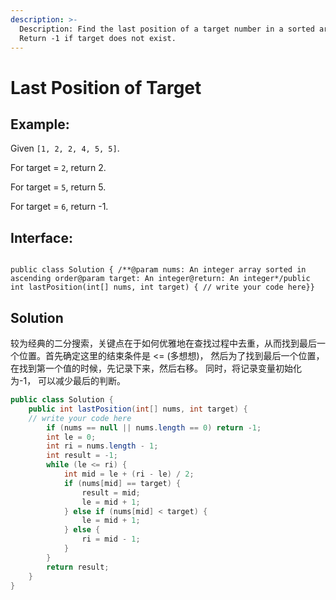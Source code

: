 ```yaml
---
description: >-
  Description: Find the last position of a target number in a sorted array.
  Return -1 if target does not exist.
---
```


# Last Position of Target

## Example: 

Given `[1, 2, 2, 4, 5, 5]`.

For target = `2`, return 2.

For target = `5`, return 5.

For target = `6`, return -1.

## Interface: 

```text

public class Solution { /**@param nums: An integer array sorted in ascending order@param target: An integer@return: An integer*/public int lastPosition(int[] nums, int target) { // write your code here}}
```

## Solution

较为经典的二分搜索，关键点在于如何优雅地在查找过程中去重，从而找到最后一个位置。首先确定这里的结束条件是 &lt;= \(多想想\)， 然后为了找到最后一个位置，在找到第一个值的时候，先记录下来，然后右移。 同时，将记录变量初始化为-1， 可以减少最后的判断。

```java
public class Solution {    
    public int lastPosition(int[] nums, int target) {        
    // write your code here        
        if (nums == null || nums.length == 0) return -1;        
        int le = 0;        
        int ri = nums.length - 1;        
        int result = -1;        
        while (le <= ri) {            
            int mid = le + (ri - le) / 2;            
            if (nums[mid] == target) {                
                result = mid;                
                le = mid + 1;            
            } else if (nums[mid] < target) {                
                le = mid + 1;            
            } else {                
                ri = mid - 1;            
            }        
        }        
        return result;    
    }
}
```



